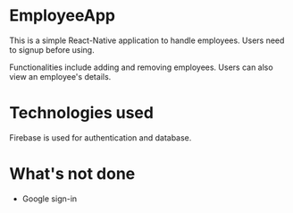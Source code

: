 # EmployeeApp
This is a simple React-Native application to handle employees. Users need to signup before using. 

Functionalities include adding and removing employees. Users can also view an employee's details. 

# Technologies used
Firebase is used for authentication and database. 

# What's not done
- Google sign-in

